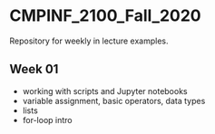 # CMPINF_2100_Fall_2020

Repository for weekly in lecture examples.

## Week 01
* working with scripts and Jupyter notebooks
* variable assignment, basic operators, data types
* lists
* for-loop intro
